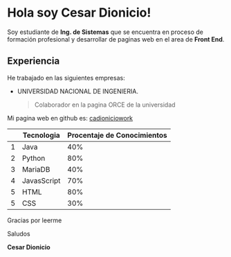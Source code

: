 # Hola soy Cesar Dionicio!

Soy estudiante de **Ing. de Sistemas** que se encuentra en proceso de formación profesional y desarrollar de paginas web en el area de **Front End**.



## Experiencia

He trabajado en las siguientes empresas:
- UNIVERSIDAD NACIONAL DE INGENIERIA.
	> Colaborador en la pagina ORCE de la universidad
	
Mi pagina web en github es: [cadioniciowork](cadioniciowork.github.io)


|                |Tecnologia                          |Procentaje de Conocimientos|
|----------------|-------------------------------|-----------------------------|
|1|     Java        |40%            |
|2|Python          |80%            |
|3|MariaDB|40%|
|4|JavasScript|70%|
|5|HTML|80%|
|5|CSS|30%|

Gracias por leerme

Saludos

**Cesar Dionicio**